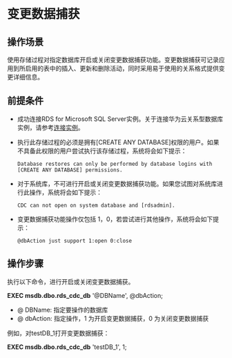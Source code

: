 # 变更数据捕获<a name="rds_09_0004"></a>

## 操作场景<a name="section973673093019"></a>

使用存储过程对指定数据库开启或关闭变更数据捕获功能。变更数据捕获可记录应用到所启用的表中的插入、更新和删除活动，同时采用易于使用的关系格式提供变更详细信息。

## 前提条件<a name="section12822375307"></a>

-   成功连接RDS for Microsoft SQL Server实例。关于连接华为云关系型数据库实例，请参考[连接实例](https://support.huaweicloud.com/qs-rds/rds_03_0007.html)。
-   执行此存储过程的必须是拥有\[CREATE ANY DATABASE\]权限的用户。如果不具备此权限的用户尝试执行该存储过程，系统将会如下提示：

    ```
    Database restores can only be performed by database logins with [CREATE ANY DATABASE] permissions.
    ```


-   对于系统库，不可进行开启或关闭变更数据捕获功能。如果您试图对系统库进行此操作，系统将会如下提示：

    ```
    CDC can not open on system database and [rdsadmin].
    ```


-   变更数据捕获功能操作仅包括 1，0，若尝试进行其他操作，系统将会如下提示：

    ```
    @dbAction just support 1:open 0:close
    ```


## 操作步骤<a name="section35551142123016"></a>

执行以下命令，进行开启或关闭变更数据捕获。

**EXEC msdb.dbo.rds\_cdc\_db**  '@DBName', @dbAction;

-   @ DBName: 指定要操作的数据库
-   @ dbAction: 指定操作，1 为开启变更数据捕获，0 为关闭变更数据捕获

例如，对testDB\_1打开变更数据捕获：

**EXEC msdb.dbo.rds\_cdc\_db**  'testDB\_1', 1;

